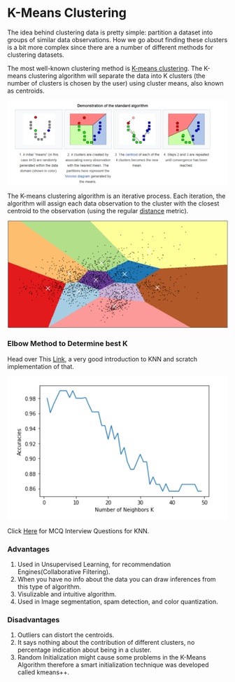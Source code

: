 # K-Means Clustering

The idea behind clustering data is pretty simple: partition a dataset into groups of similar data observations. How we go about finding these clusters is a bit more complex since there are a number of different methods for clustering datasets.

The most well-known clustering method is [K-means clustering](https://en.wikipedia.org/wiki/K-means\_clustering). The K-means clustering algorithm will separate the data into K clusters (the number of clusters is chosen by the user) using cluster means, also known as centroids.

![The Algo behind K-Means Clustering](<.gitbook/assets/image (12).png>)

&#x20;The K-means clustering algorithm is an iterative process. Each iteration, the algorithm will assign each data observation to the cluster with the closest centroid to the observation (using the regular [distance](http://mathworld.wolfram.com/Distance.html) metric).

![](<.gitbook/assets/image (13).png>)

### Elbow Method to Determine best K&#x20;

Head over This [Link](https://www.kaggle.com/arishalam/the-knn-algorithm), a very good introduction to KNN and scratch implementation of that.&#x20;

![The Elbow method for best K ](<.gitbook/assets/image (14).png>)

Click [Here](https://www.analyticsvidhya.com/blog/2017/09/30-questions-test-k-nearest-neighbors-algorithm/?utm\_source=facebook.com\&utm\_medium=social\&fbclid=IwAR0JgeXKfyLGndL2\_eMX7R6HLVY9la97V6QMIYb\_4LnG56N-x1Oe5DsdhqE) for MCQ Interview Questions for KNN.

### Advantages

1. Used in Unsupervised Learning, for recommendation Engines(Collaborative Filtering).
2. When you have no info about the data you can draw inferences from this type of algorithm.
3. Visulizable and intuitive algorithm.&#x20;
4. Used in Image segmentation, spam detection, and color quantization.

### Disadvantages

1. Outliers can distort the centroids.&#x20;
2. It says nothing about the contribution of different clusters, no percentage indication about being in a cluster.&#x20;
3. Random Initialization might cause some problems in the K-Means Algorithm therefore a smart initialization technique was developed called kmeans++.
